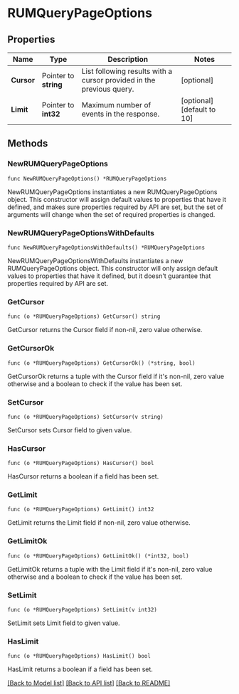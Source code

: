 # RUMQueryPageOptions

## Properties

| Name       | Type                  | Description                                                          | Notes                      |
| ---------- | --------------------- | -------------------------------------------------------------------- | -------------------------- |
| **Cursor** | Pointer to **string** | List following results with a cursor provided in the previous query. | [optional]                 |
| **Limit**  | Pointer to **int32**  | Maximum number of events in the response.                            | [optional] [default to 10] |

## Methods

### NewRUMQueryPageOptions

`func NewRUMQueryPageOptions() *RUMQueryPageOptions`

NewRUMQueryPageOptions instantiates a new RUMQueryPageOptions object.
This constructor will assign default values to properties that have it defined,
and makes sure properties required by API are set, but the set of arguments
will change when the set of required properties is changed.

### NewRUMQueryPageOptionsWithDefaults

`func NewRUMQueryPageOptionsWithDefaults() *RUMQueryPageOptions`

NewRUMQueryPageOptionsWithDefaults instantiates a new RUMQueryPageOptions object.
This constructor will only assign default values to properties that have it defined,
but it doesn't guarantee that properties required by API are set.

### GetCursor

`func (o *RUMQueryPageOptions) GetCursor() string`

GetCursor returns the Cursor field if non-nil, zero value otherwise.

### GetCursorOk

`func (o *RUMQueryPageOptions) GetCursorOk() (*string, bool)`

GetCursorOk returns a tuple with the Cursor field if it's non-nil, zero value otherwise
and a boolean to check if the value has been set.

### SetCursor

`func (o *RUMQueryPageOptions) SetCursor(v string)`

SetCursor sets Cursor field to given value.

### HasCursor

`func (o *RUMQueryPageOptions) HasCursor() bool`

HasCursor returns a boolean if a field has been set.

### GetLimit

`func (o *RUMQueryPageOptions) GetLimit() int32`

GetLimit returns the Limit field if non-nil, zero value otherwise.

### GetLimitOk

`func (o *RUMQueryPageOptions) GetLimitOk() (*int32, bool)`

GetLimitOk returns a tuple with the Limit field if it's non-nil, zero value otherwise
and a boolean to check if the value has been set.

### SetLimit

`func (o *RUMQueryPageOptions) SetLimit(v int32)`

SetLimit sets Limit field to given value.

### HasLimit

`func (o *RUMQueryPageOptions) HasLimit() bool`

HasLimit returns a boolean if a field has been set.

[[Back to Model list]](../README.md#documentation-for-models) [[Back to API list]](../README.md#documentation-for-api-endpoints) [[Back to README]](../README.md)
